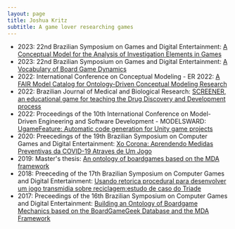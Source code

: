```yaml
---
layout: page
title: Joshua Kritz
subtitle: A game lover researching games
---
```


* 2023: 22nd Brazilian Symposium on Games and Digital Entertainment: [A Conceptual Model for the Analysis of Investigation Elements in Games](https://arxiv.org/abs/2403.10272)
* 2023: 22nd Brazilian Symposium on Games and Digital Entertainment: [A Vocabulary of Board Game Dynamics ](https://arxiv.org/abs/2403.10267)
* 2022: International Conference on Conceptual Modeling - ER 2022: [A FAIR Model Catalog for Ontology-Driven Conceptual Modeling Research](http://dx.doi.org/10.1007/978-3-031-17995-2_1)
* 2022: Brazilian Journal of Medical and Biological Research: [SCREENER, an educational game for teaching the Drug Discovery and Development process](https://doi.org/10.1590/1414-431X2021e11786)
* 2022: Proceedings of the 10th International Conference on Model-Driven Engineering and Software Development - MODELSWARD: [UgameFeature: Automatic code generation for Unity game projects](http://dx.doi.org/10.5220/0010990000003119)
* 2020: Preecedings of the 19th Brazilian Symposium on Computer Games and Digital Entertainment: [Xo Corona: Aprendendo Medidas Preventivas da COVID-19 Atraves de Um Jogo](https://arxiv.org/abs/2403.10272)
* 2019: Master's thesis: [An ontology of boardgames based on the MDA framework](https://www.cos.ufrj.br/uploadfile/publicacao/2955.pdf)
* 2018: Preeceding of the 17th Brazilian Symposium on Computer Games and Digital Entertainment: [Usando retorica procedural para desenvolver um jogo transmidia sobre reciclagem:estudo de caso do Triade](https://www.sbgames.org/sbgames2018/files/papers/ArtesDesignFull/188233.pdf)
* 2017: Preceedings of the 16th Brazilian Symposium on Computer Games and Digital Entertainment: [Building an Ontology of Boardgame Mechanics based on the BoardGameGeek Database and the MDA Framework](https://d1wqtxts1xzle7.cloudfront.net/77655136/175272-libre.pdf?1640841878=&response-content-disposition=inline%3B+filename%3DBuilding_an_Ontology_of_Boardgame_Mechan.pdf&Expires=1716373399&Signature=MiagzH6c2JWLf43CDVT4yIovCR5hHKOHu3uPdUCuSAsDhvTeyCnjkOCnkcRQlJgJ32oJ9~EfF3trMvX5cuRcs9m8BAfxg2-SjBA~aPSZBVdQ90JJBHbHk5XBqfn2elvyvq7AAQAORSint8vVpWdAlDlpFlnWegEU0qUpGYAfZOIcZjpRBiAmqT2gM7w8Nwv5gLMWeRmvMFVh~tc3XuAJ6VL8CSoo2Olx-fNSJPRg6WolZiWJc6-s~74AaKaFWkA7AmvwRnc3AT-QNPIWZdOG7EsIR1nY3zKpbu3b7~DTGyzuxS1QHDxORiiHzvFUA62L1HQlVftudRnW2J-mQqJYjQ__&Key-Pair-Id=APKAJLOHF5GGSLRBV4ZA)

